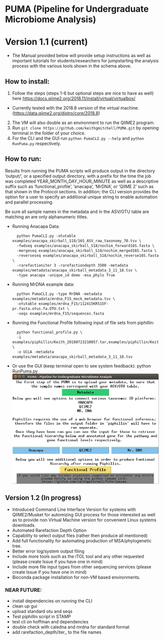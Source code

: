 # PUMA (Pipeline for Undergraduate Microbiome Analysis)

# Version 1.1 (current)
+ The Manual provided below will provide setup instructions as well as important tutorials for 
students/researchers for jumpstarting the analysis process with the various tools shown in the 
schema above.

## How to install:

1. Follow the steps (steps 1-6 but optional steps are nice to have as well) here https://docs.qiime2.org/2018.11/install/virtual/virtualbox/
+ Currently tested with the 2018.8 version of the virtual machine. (https://data.qiime2.org/distro/core/2018.8)

2. The VM will also double as an environment to run the QIIME2 program.
3. Run `git clone https://github.com/keithgmitchell/PUMA.git` by opening terminal in the folder of your choice.
4. For the CLI and the GUI run `python PumaCLI.py --help` and `python RunPuma.py` respectively.


## How to run:
Results from running the PUMA scripts will produce output in the directory ‘output/’, 
or a specified output directory, with a prefix for the time the job was completed YEAR_MONTH_DAY_HOUR_MINUTE 
as well as a descriptive suffix such as ‘functional_profile’, ‘anacapa’, ‘MrDNA’, or ‘QIIME 2’ such as that 
shown in the Protocol sections. In addition; the CLI version provides the option for a user to specify an additional 
unique string to enable automation and parallel processing.

Be sure all sample names in the metadata and in the ASV/OTU table are matching an are only alphanumeric titles.
+ Running Anacapa Data:

        python PumaCLI.py -otutable examples/anacapa_skirball_S18/16S_ASV_raw_taxonomy_70.tsv \
        -fwdseq examples/anacapa_skirball_S18/nochim_forward16S.fasta \
        -mergeseq examples/anacapa_skirball_S18/nochim_merged16S.fasta \
        -reverseseq examples/anacapa_skirball_S18/nochim_reverse16S.fasta \
        -rarefactioniter 3 -rarefactiondepth 3500 -metadata examples/metadata/anacapa_skirball_metadata_3_11_18.tsv \
        -type anacapa -unique_id demo -msa_phylo True

+ Running MrDNA example data:

        python PumaCLI.py -type MrDNA -metadata examples/metadata/mrdna_F15_mock_metadata.tsv \
        -otutable examples/mrdna_F15/112415KR515F-pr.fasta.otus.fa.OTU.txt \
        -seqs examples/mrdna_F15/sequences.fasta
        
+ Running the Functional Profile following input of file sets from piphillin:  

        python functional_profile.py \
        -i examples/piphillin/Keith_20180723210057.tar,examples/piphillin/Keith_20180723214258.tar \
        -o UCLA -metadata examples/metadata/anacapa_skirball_metadata_3_11_18.tsv      

+ Or use the GUI (keep terminal open to see system feedback):
        python RunPuma.py
![PUMA GENERAL FLOWCHART](https://github.com/keithgmitchell/PUMA/blob/master/examples/PUMA_GUI.PNG)




## Version 1.2 (In progress)
+ Introduced Command Line Interface Version for systems with QIIME2/Musket for automizing GUI process for those 
interested as well as to provide non Virtual Machine version for convenient Linux systems downloads. 
+ Automated Rarefaction Depth Option
+ Capability to select output files (rather then produce all mentioned)
+ Add full functionality for automating production of MSA/phylogenetic tree.
+ Better error log/system output filing 
+ Include more tools such as the iTOL tool and any other requested (please create Issue if you have one in mind)
+ Include more file input types from other sequencing services (please create Issue if you have one in mind)
+ Bioconda package installation for non-VM based environments.

### NEAR FUTURE:
+ install dependencies on running the CLI
+ clean up gui
+ upload standard otu and seqs
+ Test piphillin script in STAMP
+ test cli on hoffman and dependencies
+ double check with caledna and mrdna for standard format
+ add rarefaction_depth/iter_ to the file names
